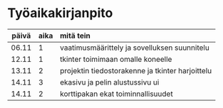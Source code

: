 # Työaikakirjanpito

| päivä | aika | mitä tein  |
| :----:|:-----| :-----|
| 06.11 | 1    | vaatimusmäärittely ja sovelluksen suunnitelu |
| 12.11 | 1    | tkinter toimimaan omalle koneelle |
| 13.11 | 2    | projektin tiedostorakenne ja tkinter harjoittelu |
| 14.11 | 3    | ekasivu ja pelin alustussivu ui |
| 14.11 | 2    | korttipakan ekat toiminnallisuudet |